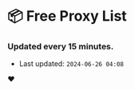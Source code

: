 # :package: Free Proxy List
### Updated every 15 minutes.

- Last updated: `2024-06-26 04:08`

:heart:
